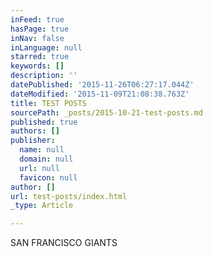 ```yaml
---
inFeed: true
hasPage: true
inNav: false
inLanguage: null
starred: true
keywords: []
description: ''
datePublished: '2015-11-26T06:27:17.044Z'
dateModified: '2015-11-09T21:08:38.763Z'
title: TEST POSTS
sourcePath: _posts/2015-10-21-test-posts.md
published: true
authors: []
publisher:
  name: null
  domain: null
  url: null
  favicon: null
author: []
url: test-posts/index.html
_type: Article

---
```

SAN FRANCISCO GIANTS